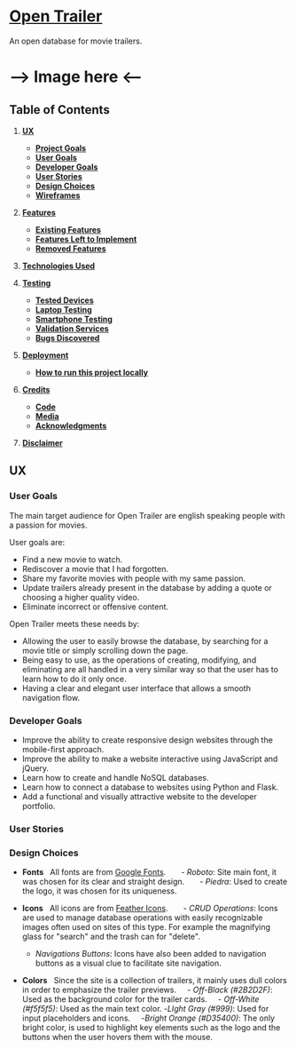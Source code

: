 # [Open Trailer](https://open-trailer.herokuapp.com/)

An open database for movie trailers.

# --> Image here <--

## Table of Contents
1. [**UX**](#ux)
    - [**Project Goals**](#project-goals)
    - [**User Goals**](#user-goals)
    - [**Developer Goals**](#developer-goals)
    - [**User Stories**](#user-stories)
    - [**Design Choices**](#design-choices)
    - [**Wireframes**](#wireframes)

2. [**Features**](#features)
    - [**Existing Features**](#existing-features)
    - [**Features Left to Implement**](#features-left-to-implement)
    - [**Removed Features**](#removed-features)

3. [**Technologies Used**](#technologies-used)

4. [**Testing**](#testing)
    - [**Tested Devices**](#tested-devices)
    - [**Laptop Testing**](#laptop-testing)
    - [**Smartphone Testing**](#smartphone-testing)
    - [**Validation Services**](#validation-services)
    - [**Bugs Discovered**](#bugs-discovered)

6. [**Deployment**](#deployment)
    - [**How to run this project locally**](#how-to-run-this-project-locally)

7. [**Credits**](#credits)
    - [**Code**](#code)
    - [**Media**](#media)
    - [**Acknowledgments**](#acknowledgments)

8. [**Disclaimer**](#disclaimer)

## UX

### User Goals

The main target audience for Open Trailer are english speaking people with a passion for movies.

User goals are:

- Find a new movie to watch.
- Rediscover a movie that I had forgotten.
- Share my favorite movies with people with my same passion.
- Update trailers already present in the database by adding a quote or choosing a higher quality video.
- Eliminate incorrect or offensive content.

Open Trailer meets these needs by:

- Allowing the user to easily browse the database, by searching for a movie title or simply scrolling down the page.
- Being easy to use, as the operations of creating, modifying, and eliminating are all handled in a very similar way so that the user has to learn how to do it only once.
- Having a clear and elegant user interface that allows a smooth navigation flow.

### Developer Goals

- Improve the ability to create responsive design websites through the mobile-first approach.  
- Improve the ability to make a website interactive using JavaScript and jQuery.  
- Learn how to create and handle NoSQL databases.
- Learn how to connect a database to websites using Python and Flask.  
- Add a functional and visually attractive website to the developer portfolio.

### User Stories  

### Design Choices  

- **Fonts**  
All fonts are from [Google Fonts](https://fonts.google.com/).  
    - _Roboto_: Site main font, it was chosen for its clear and straight design.  
    - _Piedra_: Used to create the logo, it was chosen for its uniqueness.

- **Icons**  
All icons are from [Feather Icons](https://feathericons.com/).  
    - _CRUD Operations_: Icons are used to manage database operations with easily recognizable images often used on sites of this type. For example the magnifying glass for "search" and the trash can for "delete".
	- _Navigations Buttons_: Icons have also been added to navigation buttons as a visual clue to facilitate site navigation.
  
- **Colors**  
Since the site is a collection of trailers, it mainly uses dull colors in order to emphasize the trailer previews. 
    - _Off-Black (#2B2D2F)_: Used as the background color for the trailer cards.
    - _Off-White (#f5f5f5)_: Used as the main text color.
	-_LIght Gray (#999)_: Used for input placeholders and icons.
    -_Bright Orange (#D35400)_: The only bright color, is used to highlight key elements such as the logo and the buttons when the user hovers them with the mouse.  